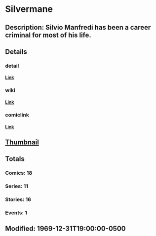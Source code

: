 # Silvermane
## Description: Silvio Manfredi has been a career criminal for most of his life.
## Details
### detail
#### [Link](http://marvel.com/characters/2104/silvermane?utm_campaign=apiRef&utm_source=225578a89fc76f3d20fbffda5d17a88d)
### wiki
#### [Link](http://marvel.com/universe/Silvermane?utm_campaign=apiRef&utm_source=225578a89fc76f3d20fbffda5d17a88d)
### comiclink
#### [Link](http://marvel.com/comics/characters/1009594/silvermane?utm_campaign=apiRef&utm_source=225578a89fc76f3d20fbffda5d17a88d)
## [Thumbnail](http://i.annihil.us/u/prod/marvel/i/mg/8/80/4c003c0fc6a28.jpg)
## Totals
### Comics: 18
### Series: 11
### Stories: 16
### Events: 1
## Modified: 1969-12-31T19:00:00-0500